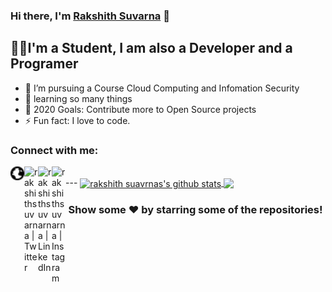 ### Hi there, I'm [Rakshith Suvarna][website] 👋

## 👨‍🎓I'm a Student, I am also a Developer and a Programer
- 🔭 I’m pursuing a Course Cloud Computing and Infomation Security
- 🌱 learning so many things
- 🥅 2020 Goals: Contribute more to Open Source projects
- ⚡ Fun fact: I love to code.

### Connect with me:

[<img align="left" alt="rakshithsuvarna.me" width="22px" src="https://raw.githubusercontent.com/iconic/open-iconic/master/svg/globe.svg" />][website]
[<img align="left" alt="rakshithsuvarna | Twitter" width="22px" src="https://cdn.jsdelivr.net/npm/simple-icons@v3/icons/twitter.svg" />][twitter]
[<img align="left" alt="rakshithsuvarna | LinkedIn" width="22px" src="https://cdn.jsdelivr.net/npm/simple-icons@v3/icons/linkedin.svg" />][linkedin]
[<img align="left" alt="rakshithsuvarna | Instagram" width="22px" src="https://cdn.jsdelivr.net/npm/simple-icons@v3/icons/instagram.svg" />][instagram]

</br>
---

<a href="https://github.com/rakshit6432">
 <img align="center" src="https://github-readme-stats.vercel.app/api?username=rakshit6432&show_icons=true&theme=dark&line_height=40" alt="rakshith suavrnas's github stats"/>
</a>

<a href="https://github.com/rakshit6432">
  <img align="center" src="https://github-readme-stats.vercel.app/api/top-langs/?username=rakshit6432&theme=dark&hide_langs_below=1" />
</a>

[website]: https://prime24.tech
[twitter]: https://twitter.com/rakshith6432
[instagram]: https://instagram.com/rakshith_suvarna1111
[linkedin]: https://linkedin.com/in/rakshithsuvarna
[facebook]: https://www.facebook.com/rakshith.suvarna.378


<div align="center">

### Show some ❤️ by starring some of the repositories!

</div>

